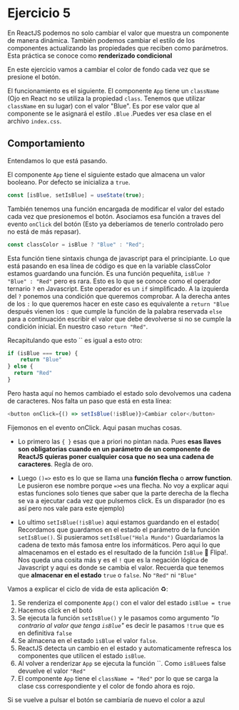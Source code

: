 # Ejercicio 5
En ReactJS podemos no solo cambiar el valor que muestra un componente de manera dinámica. También podemos cambiar el estilo de los componentes actualizando las propiedades que reciben como parámetros. Esta práctica se conoce como **renderizado condicional** 

En este ejercicio vamos a cambiar el color de fondo cada vez que se presione el botón.

El funcionamiento es el siguiente. El componente `App` tiene un `className`  (Ojo en React no se utiliza la propiedad `class`. Tenemos que utilizar `className` en su lugar) con el valor "Blue". Es por ese valor que al componente se le asignará el estilo `.Blue` .Puedes ver esa clase en el archivo `index.css`.

## Comportamiento
Entendamos lo que está pasando.

El componente `App` tiene el siguiente estado que almacena un valor booleano. Por defecto se inicializa a `true`.

```javascript
const [isBlue, setIsBlue] = useState(true);

```

También tenemos una función encargada de modificar el valor del estado cada vez que presionemos el botón. Asociamos esa función a traves del evento `onClick` del botón (Esto ya deberíamos de tenerlo controlado pero no está de más repasar).

```javascript
const classColor = isBlue ? "Blue" : "Red";

```
Esta función tiene sintaxis chunga de javascript para el principiante. Lo que está pasando en esa línea de código es que en la variable classColor estamos guardando una función. Es una función pequeñita, `isBlue ? "Blue" : "Red"` pero es rara. Esto es lo que se conoce como el operador ternario `?` en Javascript. Este operador es un `if` simplificado. A la izquierda del `?` ponemos una condición que queremos comprobar. A la derecha antes de los `:` lo que queremos hacer en este caso es equivalente a `return "Blue` después vienen los `:` que cumple la función de la palabra reservada `else` para a continuación escribir el valor que debe devolverse si no se cumple la condición inicial. En nuestro caso `return "Red"`. 

Recapitulando que esto `` es igual a esto otro:

```javascript
if (isBlue === true) {
    return "Blue"
} else {
  return "Red"
}

```
Pero hasta aquí no hemos cambiado el estado solo devolvemos una cadena de caracteres. Nos falta un paso que está en esta línea:

```javascript
<button onClick={() => setIsBlue(!isBlue)}>Cambiar color</button>
```

Fijemonos en el evento onClick. Aqui pasan muchas cosas. 

- Lo primero las `{ }` esas que a priori no pintan nada. Pues **esas llaves son obligatorias cuando en un parámetro de un componente de ReactJS quieras poner cualquier cosa que no sea una cadena de caracteres**. Regla de oro.

- Luego `()=>` esto es lo que se llama una **función flecha** o **arrow function**. Le pusieron ese nombre porque `=>`es una flecha. No voy a explicar aqui estas funciones solo tienes que saber que la parte derecha de la flecha se va a ejecutar cada vez que pulsemos click. Es un disparador (no es así pero nos vale para este ejemplo)

- Lo ultimo `setIsBlue(!isBlue)` aqui estamos guardando en el estado( Recordamos que guardamos en el estado el parámetro de la función `setIsBlue()`. Si pusieramos `setIsBlue("Hola Mundo")` Guardariamos la cadena de texto más famosa entre los informáticos. Pero aqui lo que almacenamos en el estado es el resultado de la función `IsBlue`  🤯 Flipa!. Nos queda una cosita más y es el `!` que es la negación lógica de Javascript y aqui es donde se cambia el valor. Recuerda que tenemos que **almacenar en el estado** `true` o `false`. No `"Red"` ni `"Blue"`

Vamos a explicar el ciclo de vida de esta aplicación ♻️:

1. Se renderiza el componente `App()` con el valor del estado `isBlue = true`
2. Hacemos click en el botó
3. Se ejecuta la función `setIsBlue()` y le pasamos como argumento *"lo contrario al valor que tenga `isBlue`"* es decir le pasamos `!true` que es en definitiva `false`
4. Se almacena en el estado  `ìsBlue` el valor `false`.
5. ReactJS detecta un cambio en el estado y automaticamente refresca los componentes que utilicen el estado `isBlue`.
6. Al volver a renderizar `App` se ejecuta la función ``. Como `isBlue`es false devuelve el valor `"Red"`
7. El componente `App` tiene el `className = "Red"` por lo que se carga la clase css correspondiente y el color de fondo ahora es rojo.

Si se vuelve a pulsar el botón se cambiaría de nuevo el color a azul
